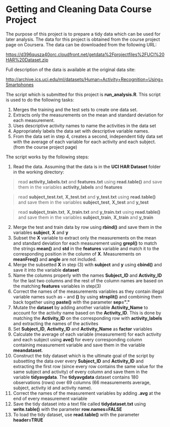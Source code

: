Getting and Cleaning Data Course Project
===================

The purpose of this project is to prepare a tidy data which can be used for later analysis. The data for this project is obtained from the course project page on Coursera. The data can be downloaded from the following URL:

https://d396qusza40orc.cloudfront.net/getdata%2Fprojectfiles%2FUCI%20HAR%20Dataset.zip

Full description of the data is available at the original data site:

http://archive.ics.uci.edu/ml/datasets/Human+Activity+Recognition+Using+Smartphones

The script which is submitted for this project is **run_analysis.R**. This script is used to do the following tasks:

1. Merges the training and the test sets to create one data set.
2. Extracts only the measurements on the mean and standard deviation for each measurement. 
3. Uses descriptive activity names to name the activities in the data set
4. Appropriately labels the data set with descriptive variable names. 
5. From the data set in step 4, creates a second, independent tidy data set with the average of each variable for each activity and each subject. (from the course project page)

The script works by the following steps:

1. Read the data. Assuming that the data is in the **UCI HAR Dataset** folder in the working directory:

> read **activity_labels.txt** and **features.txt** using **read.table()** and save them in the variables **activity_labels** and **features**

> read **subject_test.txt**, **X_test.txt** and **y_test.txt** using **read.table()** and save them in the variables **subject_test**, **X_test** and **y_test**

> read **subject_train.txt**, **X_train.txt** and **y_train.txt** using **read.table()** and save them in the variables **subject_train**, **X_train** and **y_train**

2. Merge the test and train data by row using **rbind()** and save them in the variables **subject**, **X** and **y**
3. Subset the **X** variable to extract only the measurements on the mean and standard deviation for each measurement using **grepl()** to match the strings **mean()** and **std** in the **features** variable and match it to the corresponding position in the column of **X**. Measurements on **meanFreq()** and **angle** are not included.
4. Merge the subsetted **X** in step (3) with **subject** and **y** using **cbind()** and save it into the variable **dataset**
5. Name the columns properly with the names **Subject_ID** and **Activity_ID** for the last two columns and the rest of the column names are based on the matching **features** variables in step(3)
6. Correct the names of the measurements variables as they contain illegal variable names such as **-** and **()** by using **strsplit()** and combining them back together using **paste()** with the parameter **sep="."**
7. Mutate the **dataset** by adding another variable **Activity_Name** to account for the activity name based on the **Activity_ID**. This is done by matching the **Activity_ID** on the corresponding row with **activity_labels** and extracting the names of the activites
8. Set **Subject_ID**, **Activity_ID** and **Activity_Name** as **factor** variables
9. Calculate the average of each variable (measurement) for each activity and each subject using **ave()** for every corresponding column containing measurement variable and save them in the variable **meandataset**.
10. Construct the tidy dataset which is the ultimate goal of the script by subsetting the data over every **Subject_ID** and **Activity_ID** and extracting the first row (since every row contains the same value for the same subject and activity) of every column and save them in the variable **tidyavgdata**. The **tidyavgdata** dataset contains 180 observations (rows) over 69 columns (66 measurements average, subject, activity id and activity name).
11. Correct the names of the measurement variables by adding **.avg** at the end of every measurement variable
12. Save the tidy dataset into a text file called **tidydataset.txt** using **write.table()** with the parameter **row.names=FALSE**
13. To load the tidy dataset, use **read.table()** with the parameter **header=TRUE**
